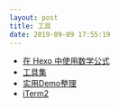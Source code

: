 ```yaml
---
layout: post
title: 工具
date: 2019-09-09 17:55:19
---
```

* [在 Hexo 中使用数学公式](/2021/07/06/工具-在hexo中使用数学公式/)
* [工具集](/2021/06/23/%E5%B7%A5%E5%85%B7%E9%9B%86/)
* [实用Demo整理](/2020/05/23/%E5%AE%9E%E7%94%A8Demo%E6%95%B4%E7%90%86/)
* [iTerm2](/2020/05/11/%E5%B7%A5%E5%85%B7-iTerm2/)
